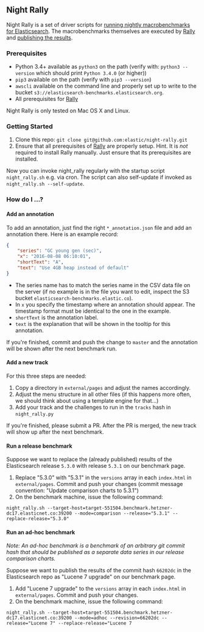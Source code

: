 ## Night Rally

Night Rally is a set of driver scripts for [running nightly macrobenchmarks for Elasticsearch](https://elasticsearch-ci.elastic.co/view/All/job/elastic+elasticsearch+master+macrobenchmark-periodic). The macrobenchmarks themselves are executed by [Rally](https://github.com/elastic/rally) and [publishing the results](https://elasticsearch-benchmarks.elastic.co/).

### Prerequisites

* Python 3.4+ available as `python3` on the path (verify with: `python3 --version` which should print `Python 3.4.0` (or higher))
* `pip3` available on the path (verify with `pip3 --version`)
* `awscli` available on the command line and properly set up to write to the bucket `s3://elasticsearch-benchmarks.elasticsearch.org`.
* All prerequisites for [Rally](https://github.com/elastic/rally)

Night Rally is only tested on Mac OS X and Linux.

### Getting Started

1. Clone this repo: `git clone git@github.com:elastic/night-rally.git`
2. Ensure that all prerequisites of [Rally](https://github.com/elastic/rally) are properly setup. Hint. It is *not* required to install Rally manually. Just ensure that its prerequisites are installed.

Now you can invoke night_rally regularly with the startup script `night_rally.sh` e.g. via cron. The script can also self-update if invoked as `night_rally.sh --self-update`. 


### How do I ...?

#### Add an annotation

To add an annotation, just find the right `*_annotation.json` file and add an annotation there. Here is an example record:

```json
{
    "series": "GC young gen (sec)",
    "x": "2016-08-08 06:10:01",
    "shortText": "A",
    "text": "Use 4GB heap instead of default"
}
```

* The series name has to match the series name in the CSV data file on the server (if no example is in the file you want to edit, inspect the S3 bucket `elasticsearch-benchmarks.elastic.co`).
* In `x` you specify the timestamp where an annotation should appear. The timestamp format must be identical to the one in the example.
* `shortText` is the annotation label.
* `text` is the explanation that will be shown in the tooltip for this annotation.

If you're finished, commit and push the change to `master` and the annotation will be shown after the next benchmark run.
 
#### Add a new track
 
For this three steps are needed:

1. Copy a directory in `external/pages` and adjust the names accordingly.
2. Adjust the menu structure in all other files (if this happens more often, we should think about using a template engine for that...)
3. Add your track and the challenges to run in the `tracks` hash in `night_rally.py`

If you're finished, please submit a PR. After the PR is merged, the new track will show up after the next benchmark.


#### Run a release benchmark

Suppose we want to replace the (already published) results of the Elasticsearch release `5.3.0` with release `5.3.1` on our benchmark page. 

1. Replace "5.3.0" with "5.3.1" in the `versions` array in each `index.html` in `external/pages`. Commit and push your changes (commit message convention: "Update comparison charts to 5.3.1")
2. On the benchmark machine, issue the following command:

```
night_rally.sh --target-host=target-551504.benchmark.hetzner-dc17.elasticnet.co:39200 --mode=comparison --release="5.3.1" --replace-release="5.3.0"
```

#### Run an ad-hoc benchmark

_Note: An ad-hoc benchmark is a benchmark of an arbitrary git commit hash that should be published as a separate data series in our release comparison charts._

Suppose we want to publish the results of the commit hash `66202dc` in the Elasticsearch repo as "Lucene 7 upgrade" on our benchmark page. 

1. Add "Lucene 7 upgrade" to the `versions` array in each `index.html` in `external/pages`. Commit and push your changes.
2. On the benchmark machine, issue the following command:

```
night_rally.sh --target-host=target-551504.benchmark.hetzner-dc17.elasticnet.co:39200 --mode=adhoc --revision=66202dc --release="Lucene 7" --replace-release="Lucene 7
```